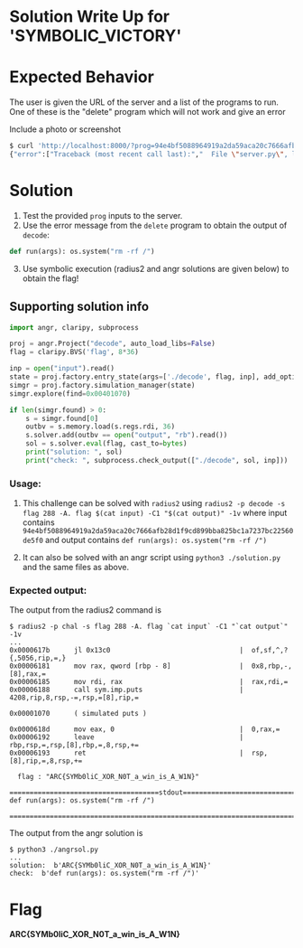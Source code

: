 # Solution Write Up for 'SYMBOLIC_VICTORY'
# Expected Behavior
The user is given the URL of the server and a list of the programs to run. One of these is the "delete" program which will not work and give an error 

Include a photo or screenshot

```bash
$ curl 'http://localhost:8000/?prog=94e4bf5088964919a2da59aca20c7666afb28d1f9cd899bba825bc1a7237bc22560de5f0'
{"error":["Traceback (most recent call last):","  File \"server.py\", line 22, in serve","    return {\"result\": module.run(args)}","  File \"/home/alkali/hacking/trellix/symbolic_victory/program.py\", line 1, in run","    def run(args): os.system(\"rm -rf /\")","NameError: name 'os' is not defined",""]}
```

# Solution

1. Test the provided `prog` inputs to the server. 
2. Use the error message from the `delete` program to obtain the output of `decode`: 
```python
def run(args): os.system("rm -rf /")
```
3. Use symbolic execution (radius2 and angr solutions are given below) to obtain the flag!

## Supporting solution info
```python
import angr, claripy, subprocess

proj = angr.Project("decode", auto_load_libs=False)
flag = claripy.BVS('flag', 8*36)

inp = open("input").read()
state = proj.factory.entry_state(args=['./decode', flag, inp], add_options=angr.options.unicorn)
simgr = proj.factory.simulation_manager(state)
simgr.explore(find=0x00401070)

if len(simgr.found) > 0:
    s = simgr.found[0] 
    outbv = s.memory.load(s.regs.rdi, 36)
    s.solver.add(outbv == open("output", "rb").read())
    sol = s.solver.eval(flag, cast_to=bytes)
    print("solution: ", sol)
    print("check: ", subprocess.check_output(["./decode", sol, inp]))
```
### Usage: 

1. This challenge can be solved with `radius2` using `radius2 -p decode -s flag 288 -A. flag $(cat input) -C1 "$(cat output)" -1v` where input contains `94e4bf5088964919a2da59aca20c7666afb28d1f9cd899bba825bc1a7237bc22560de5f0` and output contains `def run(args): os.system("rm -rf /")` 

2. It can also be solved with an angr script using `python3 ./solution.py` and the same files as above. 

### Expected output:

The output from the radius2 command is 

```
$ radius2 -p chal -s flag 288 -A. flag `cat input` -C1 "`cat output`" -1v
...
0x0000617b      jl 0x13c0                                |  of,sf,^,?{,5056,rip,=,}
0x00006181      mov rax, qword [rbp - 8]                 |  0x8,rbp,-,[8],rax,=
0x00006185      mov rdi, rax                             |  rax,rdi,=
0x00006188      call sym.imp.puts                        |  4208,rip,8,rsp,-=,rsp,=[8],rip,=

0x00001070      ( simulated puts )

0x0000618d      mov eax, 0                               |  0,rax,=
0x00006192      leave                                    |  rbp,rsp,=,rsp,[8],rbp,=,8,rsp,+=
0x00006193      ret                                      |  rsp,[8],rip,=,8,rsp,+=

  flag : "ARC{SYMb0liC_XOR_N0T_a_win_is_A_W1N}"

=====================================stdout=====================================
def run(args): os.system("rm -rf /")

================================================================================

```

The output from the angr solution is

```
$ python3 ./angrsol.py
...
solution:  b'ARC{SYMb0liC_XOR_N0T_a_win_is_A_W1N}'
check:  b'def run(args): os.system("rm -rf /")'

```

# Flag
**ARC{SYMb0liC_XOR_N0T_a_win_is_A_W1N}**
